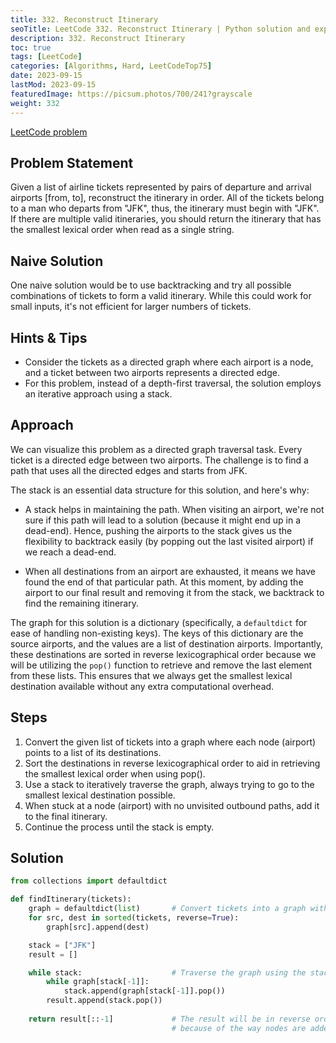 ```yaml
---
title: 332. Reconstruct Itinerary
seoTitle: LeetCode 332. Reconstruct Itinerary | Python solution and explanation
description: 332. Reconstruct Itinerary
toc: true
tags: [LeetCode]
categories: [Algorithms, Hard, LeetCodeTop75]
date: 2023-09-15
lastMod: 2023-09-15
featuredImage: https://picsum.photos/700/241?grayscale
weight: 332
---
```


[LeetCode problem](<https://leetcode.com/problems/reconstruct-itinerary/>)

## Problem Statement

Given a list of airline tickets represented by pairs of departure and arrival airports [from, to], reconstruct the itinerary in order. All of the tickets belong to a man who departs from "JFK", thus, the itinerary must begin with "JFK". If there are multiple valid itineraries, you should return the itinerary that has the smallest lexical order when read as a single string.

## Naive Solution

One naive solution would be to use backtracking and try all possible combinations of tickets to form a valid itinerary. While this could work for small inputs, it's not efficient for larger numbers of tickets.

## Hints & Tips

- Consider the tickets as a directed graph where each airport is a node, and a ticket between two airports represents a directed edge.
- For this problem, instead of a depth-first traversal, the solution employs an iterative approach using a stack.

## Approach

We can visualize this problem as a directed graph traversal task. Every ticket is a directed edge between two airports. The challenge is to find a path that uses all the directed edges and starts from JFK.

The stack is an essential data structure for this solution, and here's why:

- A stack helps in maintaining the path. When visiting an airport, we're not sure if this path will lead to a solution (because it might end up in a dead-end). Hence, pushing the airports to the stack gives us the flexibility to backtrack easily (by popping out the last visited airport) if we reach a dead-end.

- When all destinations from an airport are exhausted, it means we have found the end of that particular path. At this moment, by adding the airport to our final result and removing it from the stack, we backtrack to find the remaining itinerary.

The graph for this solution is a dictionary (specifically, a `defaultdict` for ease of handling non-existing keys). The keys of this dictionary are the source airports, and the values are a list of destination airports. Importantly, these destinations are sorted in reverse lexicographical order because we will be utilizing the `pop()` function to retrieve and remove the last element from these lists. This ensures that we always get the smallest lexical destination available without any extra computational overhead.

## Steps

1. Convert the given list of tickets into a graph where each node (airport) points to a list of its destinations.
1. Sort the destinations in reverse lexicographical order to aid in retrieving the smallest lexical order when using pop().
1. Use a stack to iteratively traverse the graph, always trying to go to the smallest lexical destination possible.
1. When stuck at a node (airport) with no unvisited outbound paths, add it to the final itinerary.
1. Continue the process until the stack is empty.

## Solution

```python
from collections import defaultdict

def findItinerary(tickets):
    graph = defaultdict(list)       # Convert tickets into a graph with destinations for each departure
    for src, dest in sorted(tickets, reverse=True):
        graph[src].append(dest)

    stack = ["JFK"]
    result = []

    while stack:                    # Traverse the graph using the stack
        while graph[stack[-1]]:
            stack.append(graph[stack[-1]].pop())
        result.append(stack.pop())
                            
    return result[::-1]             # The result will be in reverse order
                                    # because of the way nodes are added to the result
```
